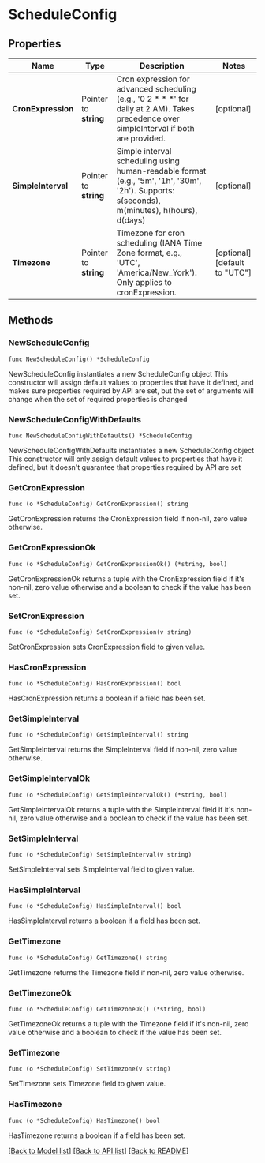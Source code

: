 # ScheduleConfig

## Properties

Name | Type | Description | Notes
------------ | ------------- | ------------- | -------------
**CronExpression** | Pointer to **string** | Cron expression for advanced scheduling (e.g., &#39;0 2 * * *&#39; for daily at 2 AM). Takes precedence over simpleInterval if both are provided. | [optional] 
**SimpleInterval** | Pointer to **string** | Simple interval scheduling using human-readable format (e.g., &#39;5m&#39;, &#39;1h&#39;, &#39;30m&#39;, &#39;2h&#39;). Supports: s(seconds), m(minutes), h(hours), d(days) | [optional] 
**Timezone** | Pointer to **string** | Timezone for cron scheduling (IANA Time Zone format, e.g., &#39;UTC&#39;, &#39;America/New_York&#39;). Only applies to cronExpression. | [optional] [default to "UTC"]

## Methods

### NewScheduleConfig

`func NewScheduleConfig() *ScheduleConfig`

NewScheduleConfig instantiates a new ScheduleConfig object
This constructor will assign default values to properties that have it defined,
and makes sure properties required by API are set, but the set of arguments
will change when the set of required properties is changed

### NewScheduleConfigWithDefaults

`func NewScheduleConfigWithDefaults() *ScheduleConfig`

NewScheduleConfigWithDefaults instantiates a new ScheduleConfig object
This constructor will only assign default values to properties that have it defined,
but it doesn't guarantee that properties required by API are set

### GetCronExpression

`func (o *ScheduleConfig) GetCronExpression() string`

GetCronExpression returns the CronExpression field if non-nil, zero value otherwise.

### GetCronExpressionOk

`func (o *ScheduleConfig) GetCronExpressionOk() (*string, bool)`

GetCronExpressionOk returns a tuple with the CronExpression field if it's non-nil, zero value otherwise
and a boolean to check if the value has been set.

### SetCronExpression

`func (o *ScheduleConfig) SetCronExpression(v string)`

SetCronExpression sets CronExpression field to given value.

### HasCronExpression

`func (o *ScheduleConfig) HasCronExpression() bool`

HasCronExpression returns a boolean if a field has been set.

### GetSimpleInterval

`func (o *ScheduleConfig) GetSimpleInterval() string`

GetSimpleInterval returns the SimpleInterval field if non-nil, zero value otherwise.

### GetSimpleIntervalOk

`func (o *ScheduleConfig) GetSimpleIntervalOk() (*string, bool)`

GetSimpleIntervalOk returns a tuple with the SimpleInterval field if it's non-nil, zero value otherwise
and a boolean to check if the value has been set.

### SetSimpleInterval

`func (o *ScheduleConfig) SetSimpleInterval(v string)`

SetSimpleInterval sets SimpleInterval field to given value.

### HasSimpleInterval

`func (o *ScheduleConfig) HasSimpleInterval() bool`

HasSimpleInterval returns a boolean if a field has been set.

### GetTimezone

`func (o *ScheduleConfig) GetTimezone() string`

GetTimezone returns the Timezone field if non-nil, zero value otherwise.

### GetTimezoneOk

`func (o *ScheduleConfig) GetTimezoneOk() (*string, bool)`

GetTimezoneOk returns a tuple with the Timezone field if it's non-nil, zero value otherwise
and a boolean to check if the value has been set.

### SetTimezone

`func (o *ScheduleConfig) SetTimezone(v string)`

SetTimezone sets Timezone field to given value.

### HasTimezone

`func (o *ScheduleConfig) HasTimezone() bool`

HasTimezone returns a boolean if a field has been set.


[[Back to Model list]](../README.md#documentation-for-models) [[Back to API list]](../README.md#documentation-for-api-endpoints) [[Back to README]](../README.md)



